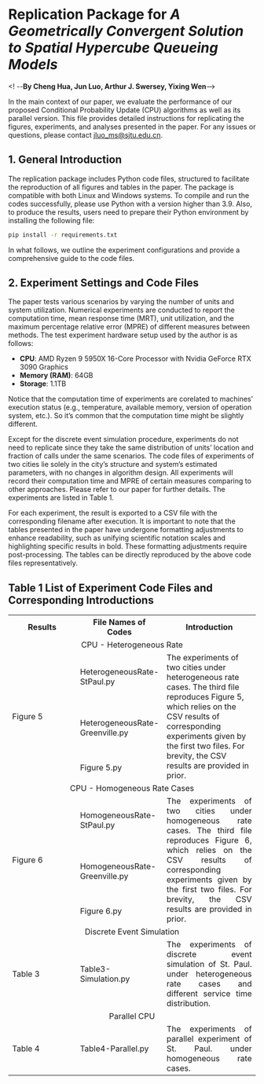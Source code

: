 # Replication Package for *A Geometrically Convergent Solution to Spatial Hypercube Queueing Models*
<! --**By Cheng Hua, Jun Luo, Arthur J. Swersey, Yixing Wen**-->  

In the main context of our paper, we evaluate the performance of our proposed Conditional Probability Update (CPU) algorithms as well as its parallel version. This file provides detailed instructions for replicating the figures, experiments, and analyses presented in the paper. For any issues or questions, please contact jluo_ms@sjtu.edu.cn.

## 1. General Introduction  
The replication package includes Python code files, structured to facilitate the reproduction of all figures and tables in the paper. The package is compatible with both Linux and Windows systems. To compile and run the codes successfully, please use Python with a version higher than 3.9. Also, to produce the results, users need to prepare their Python environment by installing the following file:  
```bash
pip install -r requirements.txt
```
In what follows, we outline the experiment configurations and provide a comprehensive guide to the code files.

## 2. Experiment Settings and Code Files  
The paper tests various scenarios by varying the number of units and system utilization. Numerical experiments are conducted to report the computation time, mean response time (MRT), unit utilization, and the maximum percentage relative error (MPRE) of different measures between methods. The test experiment hardware setup used by the author is as follows:
-	**CPU**: AMD Ryzen 9 5950X 16-Core Processor with Nvidia GeForce RTX 3090 Graphics
-	**Memory (RAM)**: 64GB
-	**Storage**: 1.1TB

Notice that the computation time of experiments are corelated to machines’ execution status (e.g., temperature, available memory, version of operation system, etc.). So it’s common that the computation time might be slightly different.

Except for the discrete event simulation procedure, experiments do not need to replicate since they take the same distribution of units’ location and fraction of calls under the same scenarios. The code files of experiments of two cities lie solely in the city’s structure and system’s estimated parameters, with no changes in algorithm design. All experiments will record their computation time and MPRE of certain measures comparing to other approaches. Please refer to our paper for further details.  The experiments are listed in Table 1.

For each experiment, the result is exported to a CSV file with the corresponding filename after execution. It is important to note that the tables presented in the paper have undergone formatting adjustments to enhance readability, such as unifying scientific notation scales and highlighting specific results in bold. These formatting adjustments require post-processing. The tables can be directly reproduced by the above code files representatively. 


## Table 1 List of Experiment Code Files and Corresponding Introductions
<table style="width: 100%; table-layout: fixed;margin: 0 auto;">
    <colgroup>
    <col style="width: 30%;">
    <col style="width: 30%;">
    <col style="width: 40%;">
</colgroup>
    <tr>
        <th style="text-align: center"> Results </th>
        <th style="text-align: center"> File Names of Codes </th>
        <th style="text-align: center; vertical-align: middle"> Introduction </th>
    </tr>
    <tr>
        <td colspan="3" align="center">CPU - Heterogeneous Rate</td>
    </tr>
    <tr>
      <td rowspan="3">Figure 5</td>
      <td>HeterogeneousRate- StPaul.py</td>
      <td rowspan="3" style="width: 40%;">The experiments of two cities under heterogeneous rate cases.  The third file reproduces Figure 5, which relies on the CSV results of corresponding experiments given by the first two files. For brevity, the CSV results are provided in prior. </td>
    </tr>
    <tr>
      <td>HeterogeneousRate-Greenville.py</td>
    </tr>
    <tr>
      <td>Figure 5.py</td>
    </tr>
     <tr>
        <td colspan="3" align="center">CPU - Homogeneous Rate Cases</td>
    </tr>
    <tr>
      <td rowspan="3">Figure 6</td>
      <td>HomogeneousRate- StPaul.py</td>
      <td rowspan="3" style="text-align: justify; vertical-align: top; word-wrap: break-word">The experiments of two cities under homogeneous rate cases.  The third file reproduces Figure 6, which relies on the CSV results of corresponding experiments given by the first two files. For brevity, the CSV results are provided in prior. </td>
    </tr>
    <tr>
      <td>HomogeneousRate-Greenville.py</td>
    </tr>
    <tr>
      <td>Figure 6.py</td>
    </tr>
    <tr>
        <td colspan="3" align="center">Discrete Event Simulation</td>
    </tr>
    <tr>
        <td>Table 3</td>
        <td>Table3-Simulation.py</td>
        <td style="text-align: justify; vertical-align: top; word-wrap: break-word">The experiments of discrete event simulation of St. Paul. under heterogeneous rate cases and different service time distribution.</td>
    </tr>
    <tr>
        <td colspan="3" align="center">Parallel CPU</td>
    </tr>
    <tr>
        <td>Table 4</td>
        <td>Table4-Parallel.py</td>
        <td style="text-align: justify; vertical-align: top; word-wrap: break-word">The experiments of parallel experiment of St. Paul. under homogeneous rate cases.</td>
    </tr>
</table>
